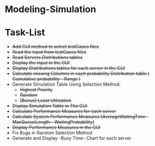# Modeling-Simulation


# Task-List
- ~~Add GUI method to select testCases files~~
- ~~Read the input from testCases files~~ 
- ~~Read Servers Distributions tables~~
- ~~Display the input in the GUI~~
- ~~Display Distributions tables for each server in the GUI~~
- ~~Calculate missing Columns in each probability Distribution table ( Cumulative probability - Range )~~
- Generate Simulation Table Using Selection Method:
    - ~~Highest Priority~~
    - ~~Random~~
    - ~~[Bonus] Least Utilization~~
- ~~Display Simulation Table in The GUI~~
- ~~Calculate Performance Measures for each server~~
- ~~Calculate System Performance Measures [AverageWaitingTime - MaxQueueLength - WaitingProbability]~~
- ~~Display Performance Measures in the GUI~~
- Fix Bugs in Random Selection Method
- Generate and Display -Busy Time- Chart for each server
